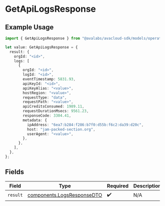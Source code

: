 # GetApiLogsResponse

## Example Usage

```typescript
import { GetApiLogsResponse } from "@avalabs/avacloud-sdk/models/operations";

let value: GetApiLogsResponse = {
  result: {
    orgId: "<id>",
    logs: [
      {
        orgId: "<id>",
        logId: "<id>",
        eventTimestamp: 5831.93,
        apiKeyId: "<id>",
        apiKeyAlias: "<value>",
        hostRegion: "<value>",
        requestType: "data",
        requestPath: "<value>",
        apiCreditsConsumed: 1989.11,
        requestDurationMsecs: 9561.23,
        responseCode: 3304.41,
        metadata: {
          ipAddress: "6ea7:b284:f286:b7f0:d55b:f6c2:da39:d20c",
          host: "jam-packed-section.org",
          userAgent: "<value>",
        },
      },
    ],
  },
};
```

## Fields

| Field                                                                    | Type                                                                     | Required                                                                 | Description                                                              |
| ------------------------------------------------------------------------ | ------------------------------------------------------------------------ | ------------------------------------------------------------------------ | ------------------------------------------------------------------------ |
| `result`                                                                 | [components.LogsResponseDTO](../../models/components/logsresponsedto.md) | :heavy_check_mark:                                                       | N/A                                                                      |